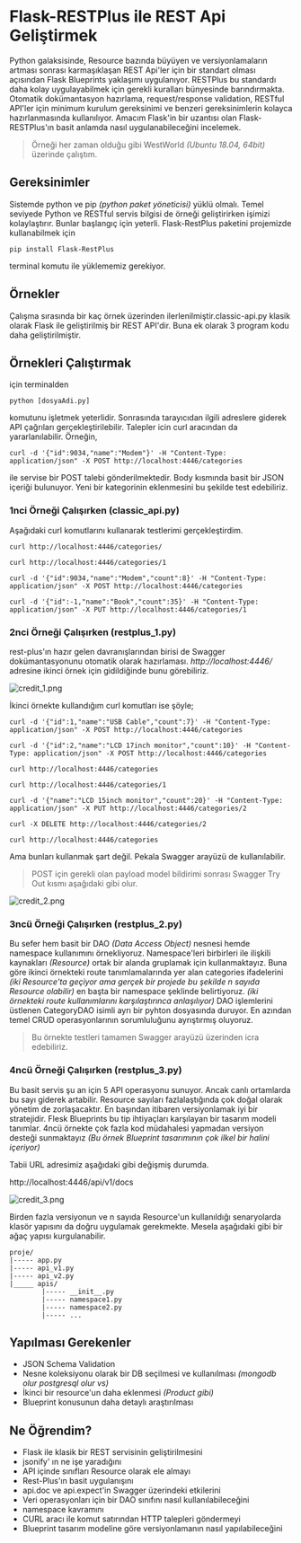 # Flask-RESTPlus ile REST Api Geliştirmek

Python galaksisinde, Resource bazında büyüyen ve versiyonlamaların artması sonrası karmaşıklaşan REST Api'ler için bir standart olması açısından Flask Blueprints yaklaşımı uygulanıyor. RESTPlus bu standardı daha kolay uygulayabilmek için gerekli kuralları bünyesinde barındırmakta. Otomatik dokümantasyon hazırlama, request/response validation, RESTful API'ler için minimum kurulum gereksinimi ve benzeri gereksinimlerin kolayca hazırlanmasında kullanılıyor. Amacım Flask'in bir uzantısı olan Flask-RESTPlus'ın basit anlamda nasıl uygulanabileceğini incelemek.

>Örneği her zaman olduğu gibi WestWorld _(Ubuntu 18.04, 64bit)_ üzerinde çalıştım.

## Gereksinimler

Sistemde python ve pip _(python paket yöneticisi)_ yüklü olmalı. Temel seviyede Python ve RESTful servis bilgisi de örneği geliştirirken işimizi kolaylaştırır. Bunlar başlangıç için yeterli. Flask-RestPlus paketini projemizde kullanabilmek için

```
pip install Flask-RestPlus
```

terminal komutu ile yüklememiz gerekiyor.

## Örnekler

Çalışma sırasında bir kaç örnek üzerinden ilerlenilmiştir.classic-api.py klasik olarak Flask ile geliştirilmiş bir REST API'dir. Buna ek olarak 3 program kodu daha geliştirilmiştir.

## Örnekleri Çalıştırmak

için terminalden 

```
python [dosyaAdi.py]
```

komutunu işletmek yeterlidir. Sonrasında tarayıcıdan ilgili adreslere giderek API çağrıları gerçekleştirilebilir. Talepler icin curl aracından da yararlanılabilir. Örneğin,

```
curl -d '{"id":9034,"name":"Modem"}' -H "Content-Type: application/json" -X POST http://localhost:4446/categories
```

ile servise bir POST talebi gönderilmektedir. Body kısmında basit bir JSON içeriği bulunuyor. Yeni bir kategorinin eklenmesini bu şekilde test edebiliriz. 

### 1nci Örneği Çalışırken (classic_api.py)

Aşağıdaki curl komutlarını kullanarak testlerimi gerçekleştirdim.

```
curl http://localhost:4446/categories/

curl http://localhost:4446/categories/1

curl -d '{"id":9034,"name":"Modem","count":8}' -H "Content-Type: application/json" -X POST http://localhost:4446/categories

curl -d '{"id":-1,"name":"Book","count":35}' -H "Content-Type: application/json" -X PUT http://localhost:4446/categories/1
```

### 2nci Örneği Çalışırken (restplus_1.py)

rest-plus'ın hazır gelen davranışlarından birisi de Swagger dokümantasyonunu otomatik olarak hazırlaması. _http://localhost:4446/_ adresine ikinci örnek için gidildiğinde bunu görebiliriz.

![credit_1.png](credit_1.png)

İkinci örnekte kullandığım curl komutları ise şöyle;

```
curl -d '{"id":1,"name":"USB Cable","count":7}' -H "Content-Type: application/json" -X POST http://localhost:4446/categories

curl -d '{"id":2,"name":"LCD 17inch monitor","count":10}' -H "Content-Type: application/json" -X POST http://localhost:4446/categories

curl http://localhost:4446/categories

curl http://localhost:4446/categories/1

curl -d '{"name":"LCD 15inch monitor","count":20}' -H "Content-Type: application/json" -X PUT http://localhost:4446/categories/2

curl -X DELETE http://localhost:4446/categories/2

curl http://localhost:4446/categories

```

Ama bunları kullanmak şart değil. Pekala Swagger arayüzü de kullanılabilir. 

>POST için gerekli olan payload model bildirimi sonrası Swagger Try Out kısmı aşağıdaki gibi olur.

![credit_2.png](credit_2.png)

### 3ncü Örneği Çalışırken (restplus_2.py)

Bu sefer hem basit bir DAO _(Data Access Object)_ nesnesi hemde namespace kullanımını örnekliyoruz. Namespace'leri birbirleri ile ilişkili kaynakları _(Resource)_ ortak bir alanda gruplamak için kullanmaktayız. Buna göre ikinci örnekteki route tanımlamalarında yer alan categories ifadelerini _(iki Resource'ta geçiyor ama gerçek bir projede bu şekilde n sayıda Resource olabilir)_ en başta bir namespace şeklinde belirtiyoruz. _(iki örnekteki route kullanımlarını karşılaştırınca anlaşılıyor)_ DAO işlemlerini üstlenen CategoryDAO isimli ayrı bir pyhton dosyasında duruyor. En azından temel CRUD operasyonlarının sorumluluğunu ayrıştırmış oluyoruz.

>Bu örnekte testleri tamamen Swagger arayüzü üzerinden icra edebiliriz.

### 4ncü Örneği Çalışırken (restplus_3.py)

Bu basit servis şu an için 5 API operasyonu sunuyor. Ancak canlı ortamlarda bu sayı giderek artabilir. Resource sayıları fazlalaştığında çok doğal olarak yönetim de zorlaşacaktır. En başından itibaren versiyonlamak iyi bir stratejidir. Flesk Blueprints bu tip ihtiyaçları karşılayan bir tasarım modeli tanımlar. 4ncü örnekte çok fazla kod müdahalesi yapmadan versiyon desteği sunmaktayız _(Bu örnek Blueprint tasarımının çok ilkel bir halini içeriyor)_

Tabii URL adresimiz aşağıdaki gibi değişmiş durumda.

http://localhost:4446/api/v1/docs 

![credit_3.png](credit_3.png)

Birden fazla versiyonun ve n sayıda Resource'un kullanıldığı senaryolarda klasör yapısını da doğru uygulamak gerekmekte. Mesela aşağıdaki gibi bir ağaç yapısı kurgulanabilir.

```
proje/
|----- app.py
|----- api_v1.py
|----- api_v2.py
|_____ apis/
        |----- __init__.py
        |----- namespace1.py
        |----- namespace2.py
        |----- ...
```

## Yapılması Gerekenler

- JSON Schema Validation
- Nesne koleksiyonu olarak bir DB seçilmesi ve kullanılması _(mongodb olur postgresql olur vs)_
- İkinci bir resource'un daha eklenmesi _(Product gibi)_
- Blueprint konusunun daha detaylı araştırılması 

## Ne Öğrendim?

- Flask ile klasik bir REST servisinin geliştirilmesini
- jsonify' ın ne işe yaradığını
- API içinde sınıfları Resource olarak ele almayı
- Rest-Plus'ın basit uygulanışını
- api.doc ve api.expect'in Swagger üzerindeki etkilerini
- Veri operasyonları için bir DAO sınıfını nasıl kullanılabileceğini
- namespace kavramını
- CURL aracı ile komut satırından HTTP talepleri göndermeyi
- Blueprint tasarım modeline göre versiyonlamanın nasıl yapılabileceğini